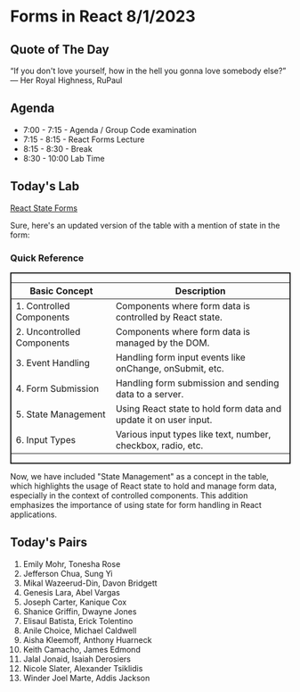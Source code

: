 # Forms in React 8/1/2023

## Quote of The Day
“If you don't love yourself, how in the hell you gonna love somebody else?”
― Her Royal Highness, RuPaul

## Agenda
* 7:00 - 7:15 - Agenda / Group Code examination
* 7:15 - 8:15 - React Forms Lecture
* 8:15 - 8:30 - Break
* 8:30 - 10:00 Lab Time


## Today's Lab
[React State Forms](https://github.com/10-2-pursuit/lab-react-forms/)

Sure, here's an updated version of the table with a mention of state in the form:

### Quick Reference

<div style="display: flex;  border:2px solid">
<table>
  <thead>
    <tr>
      <th>Basic Concept</th>
      <th>Description</th>
    </tr>
  </thead>
  <tbody>
    <tr>
      <td>1. Controlled Components</td>
      <td>Components where form data is controlled by React state.</td>
    </tr>
    <tr>
      <td>2. Uncontrolled Components</td>
      <td>Components where form data is managed by the DOM.</td>
    </tr>
    <tr>
      <td>3. Event Handling</td>
      <td>Handling form input events like onChange, onSubmit, etc.</td>
    </tr>
    <tr>
      <td>4. Form Submission</td>
      <td>Handling form submission and sending data to a server.</td>
    </tr>
    <tr>
      <td>5. State Management</td>
      <td>Using React state to hold form data and update it on user input.</td>
    </tr>
    <tr>
      <td>6. Input Types</td>
      <td>Various input types like text, number, checkbox, radio, etc.</td>
    </tr>
  </tbody>
</table>
</div>

Now, we have included "State Management" as a concept in the table, which highlights the usage of React state to hold and manage form data, especially in the context of controlled components. This addition emphasizes the importance of using state for form handling in React applications.

## Today's Pairs
1. Emily Mohr, Tonesha Rose
2. Jefferson Chua, Sung Yi
3. Mikal Wazeerud-Din, Davon Bridgett
4. Genesis Lara, Abel Vargas
5. Joseph Carter, Kanique Cox
6. Shanice Griffin, Dwayne Jones
7. Elisaul Batista, Erick Tolentino
8. Anile Choice, Michael Caldwell
9. Aisha Kleemoff, Anthony Huarneck
10. Keith Camacho, James Edmond
11. Jalal Jonaid, Isaiah Derosiers
12. Nicole Slater, Alexander Tsiklidis
13. Winder Joel Marte, Addis Jackson










